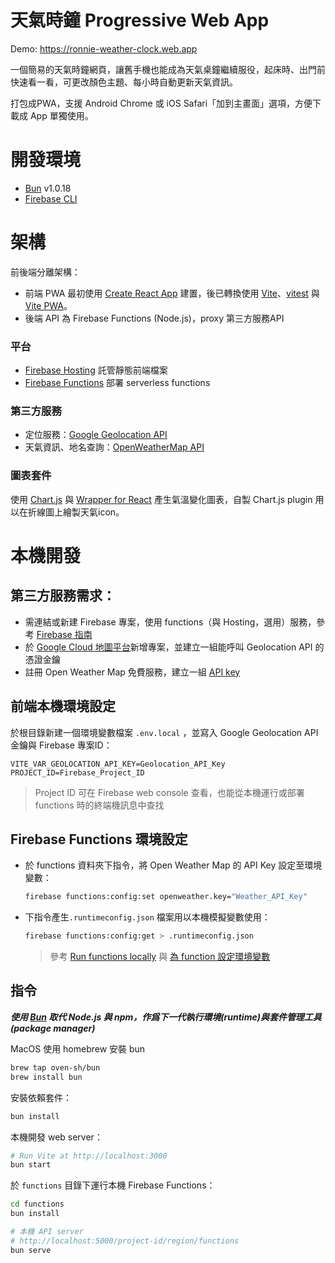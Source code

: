 # 天氣時鐘 Progressive Web App

Demo: https://ronnie-weather-clock.web.app

一個簡易的天氣時鐘網頁，讓舊手機也能成為天氣桌鐘繼續服役，起床時、出門前快速看一看，可更改顏色主題、每小時自動更新天氣資訊。

打包成PWA，支援 Android Chrome 或 iOS Safari「加到主畫面」選項，方便下載成 App 單獨使用。

# 開發環境
- [Bun](https://bun.sh) v1.0.18
- [Firebase CLI](https://firebase.google.com/docs/cli?hl=zh-tw)

# 架構

前後端分離架構：
- 前端 PWA 最初使用 [Create React App](https://github.com/facebookincubator/create-react-app)
建置，後已轉換使用 [Vite](https://vitejs.dev/)、[vitest](https://vitest.dev/) 與 [Vite PWA](https://vite-pwa-org.netlify.app/)。
- 後端 API 為 Firebase Functions (Node.js)，proxy 第三方服務API

### 平台
- [Firebase Hosting](https://firebase.google.com/docs/hosting) 託管靜態前端檔案
- [Firebase Functions](https://firebase.google.com/docs/functions) 部署 serverless functions

### 第三方服務
* 定位服務：[Google Geolocation API](https://developers.google.com/maps/documentation/geolocation/intro)
* 天氣資訊、地名查詢：[OpenWeatherMap API](https://openweathermap.org/api)

### 圖表套件
使用 [Chart.js](https://github.com/chartjs/Chart.js) 與 [Wrapper for React](https://github.com/reactchartjs/react-chartjs-2) 產生氣溫變化圖表，自製 Chart.js plugin 用以在折線圖上繪製天氣icon。

# 本機開發

## **第三方服務需求**：
- 需連結或新建 Firebase 專案，使用 functions（與 Hosting，選用）服務，參考 [Firebase 指南](https://firebase.google.com/docs/functions/get-started)
- 於 [Google Cloud 地圖平台](https://console.cloud.google.com/google/maps-apis/credentials)新增專案，並建立一組能呼叫 Geolocation API 的憑證金鑰
- 註冊 Open Weather Map 免費服務，建立一組 [API key](https://home.openweathermap.org/api_keys)

## 前端本機環境設定
於根目錄新建一個環境變數檔案 `.env.local` ，並寫入 Google Geolocation API 金鑰與 Firebase 專案ID：

```env .env.local
VITE_VAR_GEOLOCATION_API_KEY=Geolocation_API_Key
PROJECT_ID=Firebase_Project_ID
```

> Project ID 可在 Firebase web console 查看，也能從本機運行或部署 functions 時的終端機訊息中查找

## Firebase Functions 環境設定
    
- 於 functions 資料夾下指令，將 Open Weather Map 的 API Key 設定至環境變數：
    ```sh
    firebase functions:config:set openweather.key="Weather_API_Key"
    ```
- 下指令產生`.runtimeconfig.json` 檔案用以本機模擬變數使用：
    ```sh
    firebase functions:config:get > .runtimeconfig.json
    ```
    > 參考 [Run functions locally](https://firebase.google.com/docs/functions/local-emulator) 與 [為 function 設定環境變數](https://firebase.google.com/docs/functions/config-env)

## 指令

***使用 [Bun](https://bun.sh/) 取代 Node.js 與 npm，作爲下一代執行環境(runtime)與套件管理工具(package manager)***

MacOS 使用 homebrew 安裝 bun
```sh
brew tap oven-sh/bun
brew install bun 
```

安裝依賴套件：
```sh
bun install
```

本機開發 web server：
```sh
# Run Vite at http://localhost:3000
bun start 
```

於 `functions` 目錄下運行本機 Firebase Functions：
```sh
cd functions
bun install

# 本機 API server 
# http://localhost:5000/project-id/region/functions
bun serve
```
